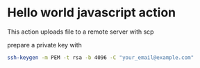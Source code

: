 # Hello world javascript action

This action uploads file to a remote server with scp

prepare a private key with 

```bash
ssh-keygen -m PEM -t rsa -b 4096 -C "your_email@example.com"
```